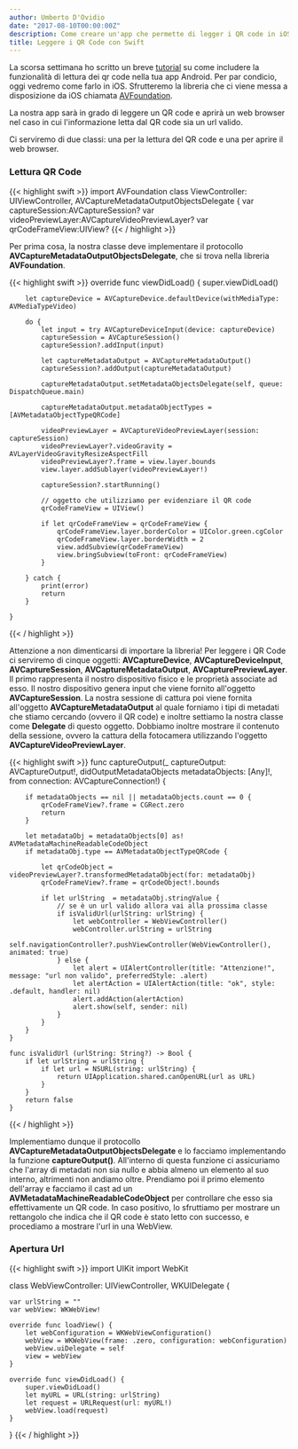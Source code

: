 ```yaml
---
author: Umberto D'Ovidio
date: "2017-08-10T00:00:00Z"
description: Come creare un'app che permette di legger i QR code in iOS usando Swift?
title: Leggere i QR Code con Swift
---
```

La scorsa settimana ho scritto un breve [tutorial](http://dovid.io/2017/08/03/qrcode-android.html) su come includere la funzionalità di lettura dei qr code nella tua app Android. Per par condicio, oggi vedremo come farlo in iOS. Sfrutteremo la libreria che ci viene messa a disposizione da iOS chiamata [AVFoundation](https://developer.apple.com/av-foundation/).
<!--more-->


La nostra app sarà in grado di leggere un QR code e aprirà un web browser nel caso in cui l'informazione letta dal QR code sia un url valido.

Ci serviremo di due classi: una per la lettura del QR code e una per aprire il web browser.

### Lettura QR Code

{{< highlight swift >}}
import AVFoundation
class ViewController: UIViewController, AVCaptureMetadataOutputObjectsDelegate {
    var captureSession:AVCaptureSession?
    var videoPreviewLayer:AVCaptureVideoPreviewLayer?
    var qrCodeFrameView:UIView?
{{< / highlight >}}

Per prima cosa, la nostra classe deve implementare il protocollo **AVCaptureMetadataOutputObjectsDelegate**, che si trova nella libreria **AVFoundation**. 

{{< highlight swift >}}
    override func viewDidLoad() {
        super.viewDidLoad()
        
        let captureDevice = AVCaptureDevice.defaultDevice(withMediaType: AVMediaTypeVideo)
        
        do {
            let input = try AVCaptureDeviceInput(device: captureDevice)
            captureSession = AVCaptureSession()
            captureSession?.addInput(input)
            
            let captureMetadataOutput = AVCaptureMetadataOutput()
            captureSession?.addOutput(captureMetadataOutput)
            
            captureMetadataOutput.setMetadataObjectsDelegate(self, queue: DispatchQueue.main)
            
            captureMetadataOutput.metadataObjectTypes = [AVMetadataObjectTypeQRCode]
            
            videoPreviewLayer = AVCaptureVideoPreviewLayer(session: captureSession)
            videoPreviewLayer?.videoGravity = AVLayerVideoGravityResizeAspectFill
            videoPreviewLayer?.frame = view.layer.bounds
            view.layer.addSublayer(videoPreviewLayer!)
            
            captureSession?.startRunning()
            
            // oggetto che utilizziamo per evidenziare il QR code
            qrCodeFrameView = UIView()
            
            if let qrCodeFrameView = qrCodeFrameView {
                qrCodeFrameView.layer.borderColor = UIColor.green.cgColor
                qrCodeFrameView.layer.borderWidth = 2
                view.addSubview(qrCodeFrameView)
                view.bringSubview(toFront: qrCodeFrameView)
            }
            
        } catch {
            print(error)
            return
        }
        
    }
{{< / highlight >}}


Attenzione a non dimenticarsi di importare la libreria! Per leggere i QR Code ci serviremo di cinque oggetti: **AVCaptureDevice**, **AVCaptureDeviceInput**, **AVCaptureSession**, **AVCaptureMetadataOutput**, **AVCapturePreviewLayer**.
Il primo rappresenta il nostro dispositivo fisico e le proprietà associate ad esso. Il nostro dispositivo genera input che viene fornito all'oggetto **AVCaptureSession**. La nostra sessione di cattura poi viene fornita all'oggetto **AVCaptureMetadataOutput** al quale forniamo i tipi di metadati che stiamo cercando (ovvero il QR code) e inoltre settiamo la nostra classe come **Delegate** di questo oggetto. 
Dobbiamo inoltre mostrare il contenuto della sessione, ovvero la cattura della fotocamera utilizzando l'oggetto **AVCaptureVideoPreviewLayer**.

{{< highlight swift >}}
    func captureOutput(_ captureOutput: AVCaptureOutput!, didOutputMetadataObjects metadataObjects: [Any]!, from connection: AVCaptureConnection!) {
        
        if metadataObjects == nil || metadataObjects.count == 0 {
            qrCodeFrameView?.frame = CGRect.zero
            return
        }
        
        let metadataObj = metadataObjects[0] as! AVMetadataMachineReadableCodeObject
        if metadataObj.type == AVMetadataObjectTypeQRCode {
            
            let qrCodeObject = videoPreviewLayer?.transformedMetadataObject(for: metadataObj)
            qrCodeFrameView?.frame = qrCodeObject!.bounds
            
            if let urlString  = metadataObj.stringValue {
                // se è un url valido allora vai alla prossima classe
                if isValidUrl(urlString: urlString) {
                    let webController = WebViewController()
                    webController.urlString = urlString
                    self.navigationController?.pushViewController(WebViewController(), animated: true)
                } else {
                    let alert = UIAlertController(title: "Attenzione!", message: "url non valido", preferredStyle: .alert)
                    let alertAction = UIAlertAction(title: "ok", style: .default, handler: nil)
                    alert.addAction(alertAction)
                    alert.show(self, sender: nil)
                }
            }
        }
    }

    func isValidUrl (urlString: String?) -> Bool {
        if let urlString = urlString {
            if let url = NSURL(string: urlString) {
                return UIApplication.shared.canOpenURL(url as URL)
            }
        }
        return false
    }
{{< / highlight >}}

Implementiamo dunque il protocollo **AVCaptureMetadataOutputObjectsDelegate** e lo facciamo implementando la funzione **captureOutput()**.
All'interno di questa funzione ci assicuriamo che l'array di metadati non sia nullo e abbia almeno un elemento al suo interno, altrimenti non andiamo oltre.
Prendiamo poi il primo elemento dell'array e facciamo il cast ad un **AVMetadataMachineReadableCodeObject** per controllare che esso sia effettivamente un QR code. In caso positivo, lo sfruttiamo per mostrare un rettangolo che indica che il QR code è stato letto con successo, e procediamo a mostrare l'url in una WebView.

### Apertura Url

{{< highlight swift >}}
import UIKit
import WebKit

class WebViewController: UIViewController, WKUIDelegate {

    var urlString = ""
    var webView: WKWebView!
    
    override func loadView() {
        let webConfiguration = WKWebViewConfiguration()
        webView = WKWebView(frame: .zero, configuration: webConfiguration)
        webView.uiDelegate = self
        view = webView
    }
    
    override func viewDidLoad() {
        super.viewDidLoad()
        let myURL = URL(string: urlString)
        let request = URLRequest(url: myURL!)
        webView.load(request)
    }
}
{{< / highlight >}}

